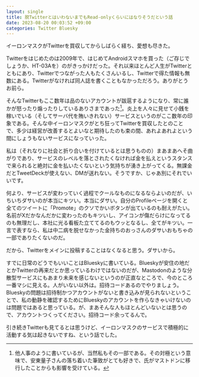 ```yaml
---
layout: single
title: 脱TwitterとはいわないまでもRead-onlyくらいにはなりそうだという話
date: 2023-08-20 00:03:52 +09:00
categories: Twitter Bluesky
---
```


イーロンマスクがTwitterを買収してからしばらく経ち、愛想も尽きた。

Twitterをはじめたのは2009年で、はじめてAndroidスマホを買った（ご存じでしょうか、HT-03Aを）のがきっかけだった。それ以来ほとんど人生がTwitterとともにあり、Twitterでつながった人もたくさんいるし、Twitterで得た情報も無数にある。Twitterがなければ同人誌を書くこともなかっただろう。ありがとうお前ら。

そんなTwitterもここ数年は品のないアカウントが跋扈するようになり、常に誰かが怒ったり煽ったりしているありさまであった[^1]。炎上を人々に見せて小銭を稼いでいる（そしてサーバ代を賄いきれない）サービスというのがここ数年の印象である。そんな中イーロンマスクがとち狂ってTwitterを買収したとのことで、多少は経営が改善するとよいなと期待したのも束の間、あれよあれよという間にしょうもないサービスになっていった。

私は（それなりに社会と折り合いを付けているとは思うものの）まあまあへそ曲がりであり、サービスのレベルを落とされたくなければ金を払えというスタンスで来られると絶対に金を払いたくないという気持ちが湧き上がってくる。無課金だとTweetDeckが使えない、DMが送れない。そうですか、じゃあ別にそれでいいです。

何より、サービスが変わっていく過程でクールなものになるならよいのだが、いちいちダサいのが本当にキツい。本当にダサい。自分のProfileページを開くと全てのツイートに「Promote」のクソでかいボタンが出ているのも耐えがたい。名前がXだかなんだかに変わったのもキツいし、アイコンが傷だらけになってるのも無理だし、本社に光る看板た立ててるのもウッとなるし、全てがキツい。一言で表すなら、私は中二病を脱せなかった金持ちのおっさんのダサいおもちゃの一部でありたくないのだ。

だから、Twitterをメインに投稿することはなくなると思う。ダサいから。

すでに日常のどうでもいいことはBlueskyに書いている。Blueskyが安住の地だとかTwitterの再来だとか思っているわけではないのだが、Mastodonのような分散型サービスにもあまり未来を感じないというのが正直なところで、今のところ一番マシに見える。人がいない以外は。招待コードあるのでやりましょう。Blueskyの問題は招待制かつアカウントがないと書き込みが見られないということで、私の動静を確認するためにBlueskyのアカウントを作らなきゃいけないのは問題ではあると思っている。が、まあそんな人もほとんどいないとは思うので、アカウントつくってください。招待コード余ってるんで。

引き続きTwitterも見てるとは思うけど、イーロンマスクのサービスで積極的に活動する気は起きないですね、という話でした。

[^1]: 他人事のように書いているが、当然私もその一部である。その対極という意味で、安東量子さんの落ち着いた筆致がとても好きで、氏がマストドンに移行したことからも影響を受けている。
[^2]: [https://bsky.app/profile/naotaco.bsky.social](https://bsky.app/profile/naotaco.bsky.social)
